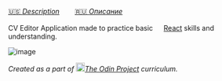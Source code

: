 
[:us: *Description*](https://github.com/obviouslymilk/cv-application/blob/main/README.md)        [:ru: *Описание*](https://github.com/obviouslymilk/cv-application/blob/master/README.RU.md)

CV Editor Application made to practice basic <img src="https://brandslogos.com/wp-content/uploads/images/large/react-logo.png" data-canonical-src="https://brandslogos.com/wp-content/uploads/images/large/react-logo.png" width="18" height="16"/>[React](https://jestjs.io/) skills and understanding.

![image](https://user-images.githubusercontent.com/68001894/197665509-aa09d762-34fd-4a0f-9584-b044016414b3.png)


*Created as a part of <img src="https://github.com/TheOdinProject/theodinproject/blob/main/app/assets/images/icons/odin-icon.svg" data-canonical-src="https://github.com/TheOdinProject/theodinproject/blob/main/app/assets/images/icons/odin-icon.svg" width="18" height="18"/>[The Odin Project](https://www.theodinproject.com/dashboard) curriculum.*

